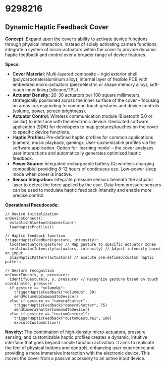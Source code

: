 # 9298216

## Dynamic Haptic Feedback Cover

**Concept:** Expand upon the cover’s ability to activate device functions through physical interaction. Instead of solely activating camera functions, integrate a system of micro-actuators within the cover to provide dynamic haptic feedback and control over a broader range of device features.

**Specs:**

*   **Cover Material:** Multi-layered composite – rigid exterior shell (polycarbonate/aluminum alloy), internal layer of flexible PCB with embedded micro-actuators (piezoelectric or shape memory alloy), soft-touch inner lining (silicone/TPU).
*   **Actuator Density:** 20-30 actuators per 100 square millimeters, strategically positioned across the inner surface of the cover – focusing on areas corresponding to common touch gestures and device controls (volume, power, screen brightness).
*   **Actuator Control:** Wireless communication module (Bluetooth 5.0 or similar) to interface with the electronic device. Dedicated software application (SDK) for developers to map gestures/touches on the cover to specific device functions.
*   **Haptic Profiles:** Pre-defined haptic profiles for common applications (camera, music playback, gaming). User-customizable profiles via the software application. Option for 'learning mode' – the cover analyzes user interactions and automatically generates optimized haptic feedback.
*   **Power Source:** Integrated rechargeable battery (Qi wireless charging compatible) providing 8-12 hours of continuous use. Low-power sleep mode when cover is inactive.
*   **Sensor Integration:** Integrate pressure sensors beneath the actuator layer to detect the force applied by the user. Data from pressure sensors can be used to modulate haptic feedback intensity and enable more precise control.

**Operational Pseudocode:**

```
// Device initialization
onDeviceConnect():
  establishBluetoothConnection()
  loadHapticProfiles()

// Haptic feedback function
triggerHapticFeedback(gesture, intensity):
  locateActuators(gesture) // Map gesture to specific actuator zones
  setActuatorIntensity(actuators, intensity) // Adjust intensity based on input
  playHapticPattern(actuators) // Execute pre-defined/custom haptic pattern

// Gesture recognition
onCoverTouch(x, y, pressure):
  identifyGesture(x, y, pressure) // Recognize gesture based on touch coordinates, pressure
  if gesture == "volumeUp":
    triggerHapticFeedback("volumeUp", 50)
    sendVolumeUpCommandToDevice()
  else if gesture == "cameraShutter":
    triggerHapticFeedback("cameraShutter", 75)
    sendCameraShutterCommandToDevice()
  else if gesture == "customGesture1":
    triggerHapticFeedback("customGesture1", 100)
    executeCustomAction()
```

**Novelty:** The combination of high-density micro-actuators, pressure sensing, and customizable haptic profiles creates a dynamic, intuitive interface that goes beyond simple function activation. It aims to replicate the feel of physical buttons and controls, enhancing user experience and providing a more immersive interaction with the electronic device. This moves the cover from a passive accessory to an active input device.